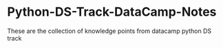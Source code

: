 # Python-DS-Track-DataCamp-Notes
These are the collection of knowledge points from datacamp python DS track
